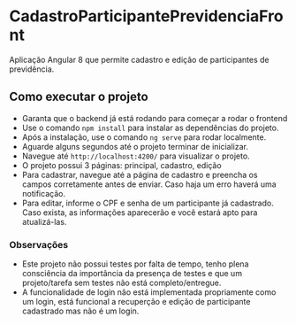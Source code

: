 # CadastroParticipantePrevidenciaFront

Aplicação Angular 8 que permite cadastro e edição de participantes de previdência.

## Como executar o projeto
- Garanta que o backend já está rodando para começar a rodar o frontend
- Use o comando `npm install` para instalar as dependências do projeto.
- Após a instalação, use o comando `ng serve` para rodar localmente.
- Aguarde alguns segundos até o projeto terminar de inicializar.
- Navegue até `http://localhost:4200/` para visualizar o projeto.
- O projeto possui 3 páginas: principal, cadastro, edição
- Para cadastrar, navegue até a página de cadastro e preencha os campos corretamente antes de enviar. Caso haja um erro haverá uma notificação.
- Para editar, informe o CPF e senha de um participante já cadastrado. Caso exista, as informações aparecerão e você estará apto para atualizá-las.

### Observações
- Este projeto não possui testes por falta de tempo, tenho plena consciência da importância da presença de testes e que um projeto/tarefa sem testes não está completo/entregue.
- A funcionalidade de login não está implementada propriamente como um login, está funcional a recuperção e edição de participante cadastrado mas não é um login.